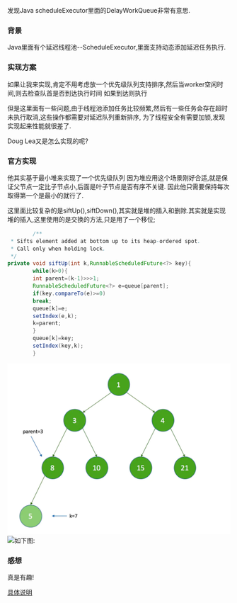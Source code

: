 发现Java scheduleExecutor里面的DelayWorkQueue非常有意思.

### 背景

Java里面有个延迟线程池--ScheduleExecutor,里面支持动态添加延迟任务执行.

### 实现方案

如果让我来实现,肯定不用考虑放一个优先级队列支持排序,然后当worker空闲时间,则去检查队首是否到达执行时间 如果到达则执行

但是这里面有一些问题,由于线程池添加任务比较频繁,然后有一些任务会存在超时未执行取消,这些操作都需要对延迟队列重新排序, 为了线程安全有需要加锁,发现实现起来性能就很差了.

Doug Lea又是怎么实现的呢?

### 官方实现

他其实基于最小堆来实现了一个优先级队列 因为堆应用这个场景刚好合适,就是保证父节点一定比子节点小,后面是叶子节点是否有序不关键. 因此他只需要保持每次取得第一个是最小的就行了.

这里面比较复杂的是siftUp(),siftDown(),其实就是堆的插入和删除.其实就是实现堆的插入,这里使用的是交换的方法,只是用了一个移位;

```java
        /**
 * Sifts element added at bottom up to its heap-ordered spot.
 * Call only when holding lock.
 */
private void siftUp(int k,RunnableScheduledFuture<?> key){
        while(k>0){
        int parent=(k-1)>>>1;
        RunnableScheduledFuture<?> e=queue[parent];
        if(key.compareTo(e)>=0)
        break;
        queue[k]=e;
        setIndex(e,k);
        k=parent;
        }
        queue[k]=key;
        setIndex(key,k);
        }

```

![如下图:](../../static/images/delayedWorkQueue.png)
![如下图:](/algo/resources/static/images/delayedWorkQueue.png)

### 感想

真是有趣!

[具体说明](https://www.jianshu.com/p/925dba9f5969)